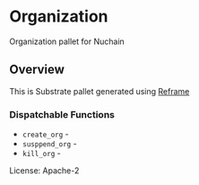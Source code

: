 # Organization

Organization pallet for Nuchain

## Overview

This is Substrate pallet generated using [Reframe](https://github.com/Ansvia/reframe)


### Dispatchable Functions

* `create_org` - 
* `susppend_org` - 
* `kill_org` -

[`Call`]: ./enum.Call.html
[`Config`]: ./trait.Config.html

License: Apache-2



